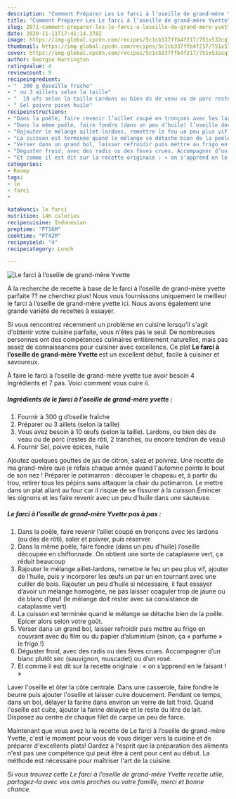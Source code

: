```yaml
---
description: "Comment Préparer Les Le farci à l’oseille de grand-mère Yvette"
title: "Comment Préparer Les Le farci à l’oseille de grand-mère Yvette"
slug: 2071-comment-preparer-les-le-farci-a-loseille-de-grand-mere-yvette
date: 2020-11-11T17:41:14.378Z
image: https://img-global.cpcdn.com/recipes/5c1cb337ffb4f217/751x532cq70/le-farci-a-loseille-de-grand-mere-yvette-photo-principale-de-la-recette.jpg
thumbnail: https://img-global.cpcdn.com/recipes/5c1cb337ffb4f217/751x532cq70/le-farci-a-loseille-de-grand-mere-yvette-photo-principale-de-la-recette.jpg
cover: https://img-global.cpcdn.com/recipes/5c1cb337ffb4f217/751x532cq70/le-farci-a-loseille-de-grand-mere-yvette-photo-principale-de-la-recette.jpg
author: Georgie Harrington
ratingvalue: 4
reviewcount: 9
recipeingredient:
- "  300 g doseille frache"
- " ou 3 aillets selon la taille"
- "  10 ufs selon la taille Lardons ou bien ds de veau ou de porc restes de rti 2 tranches ou encore tendron de veau"
- " Sel poivre pices huile"
recipeinstructions:
- "Dans la poêle, faire revenir l’aillet coupé en tronçons avec les lardons (ou dés de rôti), saler et poivrer, puis réserver"
- "Dans la même poêle, faire fondre (dans un peu d’huile) l’oseille découpée en chiffonnade. On obtient une sorte de cataplasme vert, ça réduit beaucoup"
- "Rajouter le mélange aillet-lardons, remettre le feu un peu plus vif, ajouter de l’huile, puis y incorporer les œufs un par un en tournant avec une cuiller de bois. Rajouter un peu d’huile si nécessaire, il faut essayer d’avoir un mélange homogène, ne pas laisser coaguler trop de jaune ou de blanc d’œuf (le mélange doit rester avec sa consistance de cataplasme vert)"
- "La cuisson est terminée quand le mélange se détache bien de la poêle. Epicer alors selon votre goût."
- "Verser dans un grand bol, laisser refroidir puis mettre au frigo en couvrant avec du film ou du papier d’aluminium (sinon, ça « parfume » le frigo !)"
- "Déguster froid, avec des radis ou des fèves crues. Accompagner d’un blanc plutôt sec (sauvignon, muscadet) ou d’un rosé."
- "Et comme il est dit sur la recette originale : « on s’apprend en le faisant ! »"
categories:
- Resep
tags:
- le
- farci
- 

katakunci: le farci  
nutrition: 146 calories
recipecuisine: Indonesian
preptime: "PT16M"
cooktime: "PT42M"
recipeyield: "4"
recipecategory: Lunch

---
```



![Le farci à l’oseille de grand-mère Yvette](https://img-global.cpcdn.com/recipes/5c1cb337ffb4f217/751x532cq70/le-farci-a-loseille-de-grand-mere-yvette-photo-principale-de-la-recette.jpg)

A la recherche de recette à base de le farci à l’oseille de grand-mère yvette parfaite ?? ne cherchez plus! Nous vous fournissons uniquement le meilleur le farci à l’oseille de grand-mère yvette ici. Nous avons également une grande variété de recettes à essayer.

Si vous rencontrez récemment un problème en cuisine lorsqu'il s'agit d'obtenir votre cuisine parfaite, vous n'êtes pas le seul. De nombreuses personnes ont des compétences culinaires entièrement naturelles, mais pas assez de connaissances pour cuisiner avec excellence. Ce plat <strong> Le farci à l’oseille de grand-mère Yvette </strong> est un excellent début, facile à cuisiner et savoureux.

<!--inarticleads1-->

À faire le farci à l’oseille de grand-mère yvette tue avoir besoin 4 Ingrédients et 7 pas. Voici comment vous cuire il.

##### Ingrédients de le farci à l’oseille de grand-mère yvette :

1. Fournir  à 300 g d’oseille fraîche
1. Préparer  ou 3 aillets (selon la taille)
1. Vous avez besoin  à 10 œufs (selon la taille). Lardons, ou bien dés de veau ou de porc (restes de rôti, 2 tranches, ou encore tendron de veau)
1. Fournir  Sel, poivre épices, huile


Ajoutez quelques gouttes de jus de citron, salez et poivrez. Une recette de ma grand-mère que je refais chaque année quand l&#39;automne pointe le bout de son nez ! Préparer le potimarron : découper le chapeau et, à partir du trou, retirer tous les pépins sans attaquer la chair du potimarron. Le mettre dans un plat allant au four car il risque de se fissurer à la cuisson.Émincer les oignons et les faire revenir avec un peu d&#39;huile dans une sauteuse. 

<!--inarticleads2-->

##### Le farci à l’oseille de grand-mère Yvette pas à pas :

1. Dans la poêle, faire revenir l’aillet coupé en tronçons avec les lardons (ou dés de rôti), saler et poivrer, puis réserver
1. Dans la même poêle, faire fondre (dans un peu d’huile) l’oseille découpée en chiffonnade. On obtient une sorte de cataplasme vert, ça réduit beaucoup
1. Rajouter le mélange aillet-lardons, remettre le feu un peu plus vif, ajouter de l’huile, puis y incorporer les œufs un par un en tournant avec une cuiller de bois. Rajouter un peu d’huile si nécessaire, il faut essayer d’avoir un mélange homogène, ne pas laisser coaguler trop de jaune ou de blanc d’œuf (le mélange doit rester avec sa consistance de cataplasme vert)
1. La cuisson est terminée quand le mélange se détache bien de la poêle. Epicer alors selon votre goût.
1. Verser dans un grand bol, laisser refroidir puis mettre au frigo en couvrant avec du film ou du papier d’aluminium (sinon, ça « parfume » le frigo !)
1. Déguster froid, avec des radis ou des fèves crues. Accompagner d’un blanc plutôt sec (sauvignon, muscadet) ou d’un rosé.
1. Et comme il est dit sur la recette originale : « on s’apprend en le faisant ! »


Laver l&#39;oseille et ôter la côte centrale. Dans une casserole, faire fondre le beurre puis ajouter l&#39;oseille et laisser cuire doucement. Pendant ce temps, dans un bol, délayer la farine dans environ un verre de lait froid. Quand l&#39;oseille est cuite, ajouter la farine délayée et le reste du litre de lait. Disposez au centre de chaque filet de carpe un peu de farce. 

<!--inarticleads1-->

<p>
Maintenant que vous avez lu la recette de Le farci à l’oseille de grand-mère Yvette, c'est le moment pour vous de vous diriger vers la cuisine et de préparer d'excellents plats! Gardez à l'esprit que la préparation des aliments n'est pas une compétence qui peut être à cent pour cent au début. La méthode est nécessaire pour maîtriser l'art de la cuisine.
</p>

<p>
<i>Si vous trouvez cette Le farci à l’oseille de grand-mère Yvette recette utile, partagez-la avec vos amis proches ou votre famille, merci et bonne chance.</i>
</p>
